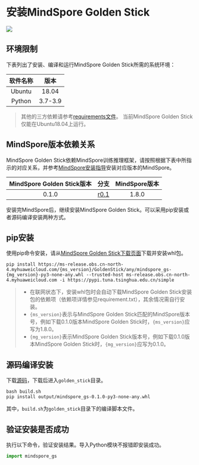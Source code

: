 # 安装MindSpore Golden Stick

<a href="https://gitee.com/mindspore/docs/blob/master/docs/golden_stick/docs/source_zh_cn/install.md" target="_blank"><img src="https://mindspore-website.obs.cn-north-4.myhuaweicloud.com/website-images/master/resource/_static/logo_source.png"></a>

## 环境限制

下表列出了安装、编译和运行MindSpore Golden Stick所需的系统环境：

| 软件名称 |  版本   |
| :-----: | :-----: |
| Ubuntu  |  18.04  |
| Python  |  3.7-3.9 |

> 其他的三方依赖请参考[requirements文件](https://gitee.com/mindspore/golden-stick/blob/r0.2/requirements.txt)。
> 当前MindSpore Golden Stick仅能在Ubuntu18.04上运行。

## MindSpore版本依赖关系

MindSpore Golden Stick依赖MindSpore训练推理框架，请按照根据下表中所指示的对应关系，并参考[MindSpore安装指导](https://mindspore.cn/install)安装对应版本的MindSpore。

| MindSpore Golden Stick版本 |                             分支                             | MindSpore版本 |
| :---------------------: | :----------------------------------------------------------: | :-------: |
|          0.1.0          | [r0.1](https://gitee.com/mindspore/golden-stick/tree/r0.1/) |   1.8.0   |

安装完MindSpore后，继续安装MindSpore Golden Stick。可以采用pip安装或者源码编译安装两种方式。

## pip安装

使用pip命令安装，请从[MindSpore Golden Stick下载页面](https://www.mindspore.cn/versions)下载并安装whl包。

 ```shell
pip install https://ms-release.obs.cn-north-4.myhuaweicloud.com/{ms_version}/GoldenStick/any/mindspore_gs-{mg_version}-py3-none-any.whl --trusted-host ms-release.obs.cn-north-4.myhuaweicloud.com -i https://pypi.tuna.tsinghua.edu.cn/simple
```

> - 在联网状态下，安装whl包时会自动下载MindSpore Golden Stick安装包的依赖项（依赖项详情参见requirement.txt），其余情况需自行安装。
> - `{ms_version}`表示与MindSpore Golden Stick匹配的MindSpore版本号，例如下载0.1.0版本MindSpore Golden Stick时，`{ms_version}`应写为1.8.0。
> - `{mg_version}`表示MindSpore Golden Stick版本号，例如下载0.1.0版本MindSpore Golden Stick时，`{mg_version}`应写为0.1.0。

## 源码编译安装

下载[源码](https://gitee.com/mindspore/golden-stick)，下载后进入`golden_stick`目录。

```shell
bash build.sh
pip install output/mindspore_gs-0.1.0-py3-none-any.whl
```

其中，`build.sh`为`golden_stick`目录下的编译脚本文件。

## 验证安装是否成功

执行以下命令，验证安装结果。导入Python模块不报错即安装成功。

```python
import mindspore_gs
```
